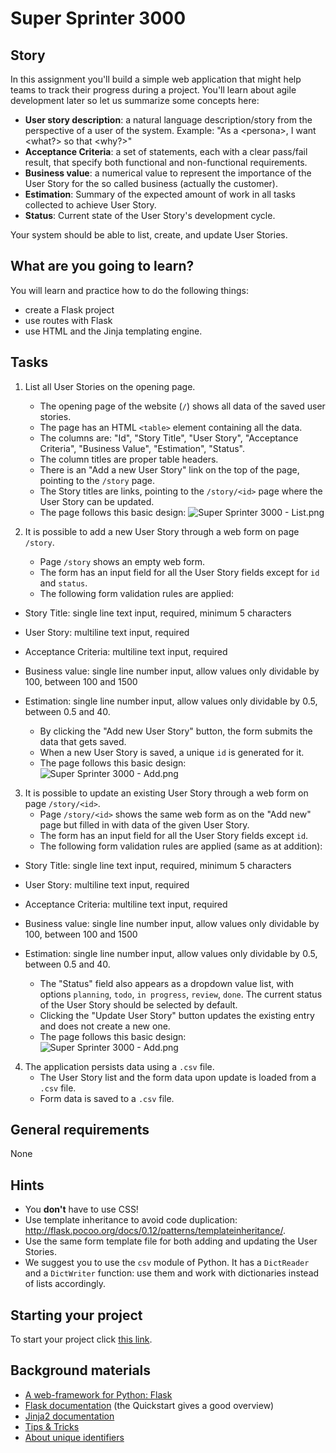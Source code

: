 # Super Sprinter 3000

## Story

In this assignment you'll build a simple web application that might help
teams to track their progress during a project. You'll learn about agile
development later so let us summarize some concepts here:

- **User story description**: a natural language description/story from
  the perspective of a user of the system. Example: "As a \<persona\>, I
  want \<what?\> so that \<why?\>"
- **Acceptance Criteria**: a set of statements, each with a clear
  pass/fail result, that specify both functional and non-functional
  requirements.
- **Business value**: a numerical value to represent the importance of
  the User Story for the so called business (actually the customer).
- **Estimation**: Summary of the expected amount of work in all tasks
  collected to achieve User Story.
- **Status**: Current state of the User Story's development cycle.

Your system should be able to list, create, and update User Stories.

## What are you going to learn?

You will learn and practice how to do the following things:

 - create a Flask project
 - use routes with Flask
 - use HTML and the Jinja templating engine.

## Tasks

1. List all User Stories on the opening page.
    - The opening page of the website (`/`) shows all data of the saved user stories.
    - The page has an HTML `<table>` element containing all the data.
    - The columns are: "Id", "Story Title", "User Story", "Acceptance Criteria", "Business Value", "Estimation", "Status".
    - The column titles are proper table headers.
    - There is an "Add a new User Story" link on the top of the page, pointing to the `/story` page.
    - The Story titles are links, pointing to the `/story/<id>` page where the User Story can be updated.
    - The page follows this basic design: ![Super Sprinter 3000 - List.png](https://learn.code.cool/media/web-python/super-sprinter-3000-list.png)

2. It is possible to add a new User Story through a web form on page `/story`.
    - Page `/story` shows an empty web form.
    - The form has an input field for all the User Story fields except for `id` and `status`.
    - The following form validation rules are applied:
- Story Title: single line text input, required, minimum 5 characters
- User Story: multiline text input, required
- Acceptance Criteria: multiline text input, required
- Business value: single line number input, allow values only dividable by 100, between 100 and 1500
- Estimation: single line number input, allow values only dividable by 0.5, between 0.5 and 40.

    - By clicking the "Add new User Story" button, the form submits the data that gets saved.
    - When a new User Story is saved, a unique `id` is generated for it.
    - The page follows this basic design: ![Super Sprinter 3000 - Add.png](https://learn.code.cool/media/web-python/super-sprinter-3000-add.png)

3. It is possible to update an existing User Story through a web form on page `/story/<id>`.
    - Page `/story/<id>` shows the same web form as on the "Add new" page but filled in with data of the given User Story.
    - The form has an input field for all the User Story fields except `id`.
    - The following form validation rules are applied (same as at addition):
- Story Title: single line text input, required, minimum 5 characters
- User Story: multiline text input, required
- Acceptance Criteria: multiline text input, required
- Business value: single line number input, allow values only dividable by 100, between 100 and 1500
- Estimation: single line number input, allow values only dividable by 0.5, between 0.5 and 40.

    - The "Status" field also appears as a dropdown value list, with options `planning`, `todo`, `in progress`, `review`, `done`.
 The current status of the User Story should be selected by default.
    - Clicking the "Update User Story" button updates the existing entry and does not create a new one.
    - The page follows this basic design: ![Super Sprinter 3000 - Add.png](https://learn.code.cool/media/web-python/super-sprinter-3000-update.png)

4. The application persists data using a `.csv` file.
    - The User Story list and the form data upon update is loaded from a `.csv` file.
    - Form data is saved to a `.csv` file.

## General requirements

None

## Hints

- You **don't** have to use CSS!
- Use template inheritance to avoid code duplication: <http://flask.pocoo.org/docs/0.12/patterns/templateinheritance/>.
- Use the same form template file for both adding and updating the User Stories.
- We suggest you to use the `csv` module of Python. It has a
  `DictReader` and a `DictWriter` function: use them and work with
  dictionaries instead of lists accordingly.

## Starting your project

To start your project click [this link](https://journey.code.cool/v2/project/solo/blueprint/super-sprinter-3000/python).

## Background materials

- <i class="far fa-exclamation"></i> [A web-framework for Python: Flask](https://learn.code.cool/full-stack/#/../pages/python/python-flask)
- <i class="far fa-open_book"></i> [Flask documentation](http://flask.palletsprojects.com/) (the Quickstart gives a good overview)
- <i class="far fa-open_book"></i> [Jinja2 documentation](https://jinja.palletsprojects.com/en/2.10.x/templates/)
- [Tips & Tricks](https://learn.code.cool/full-stack/#/../pages/web/web-with-python-tips.md)
- [About unique identifiers](https://learn.code.cool/full-stack/#/../pages/general/unique-id.md)
